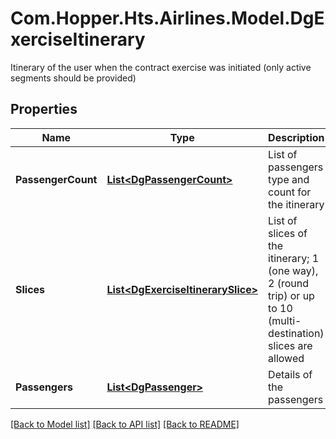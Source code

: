# Com.Hopper.Hts.Airlines.Model.DgExerciseItinerary
Itinerary of the user when the contract exercise was initiated (only active segments should be provided)

## Properties

Name | Type | Description | Notes
------------ | ------------- | ------------- | -------------
**PassengerCount** | [**List&lt;DgPassengerCount&gt;**](DgPassengerCount.md) | List of passengers type and count for the itinerary | 
**Slices** | [**List&lt;DgExerciseItinerarySlice&gt;**](DgExerciseItinerarySlice.md) | List of slices of the itinerary; 1 (one way),  2 (round trip) or up to 10 (multi-destination) slices are allowed | 
**Passengers** | [**List&lt;DgPassenger&gt;**](DgPassenger.md) | Details of the passengers | [optional] 

[[Back to Model list]](../../README.md#documentation-for-models) [[Back to API list]](../../README.md#documentation-for-api-endpoints) [[Back to README]](../../README.md)

